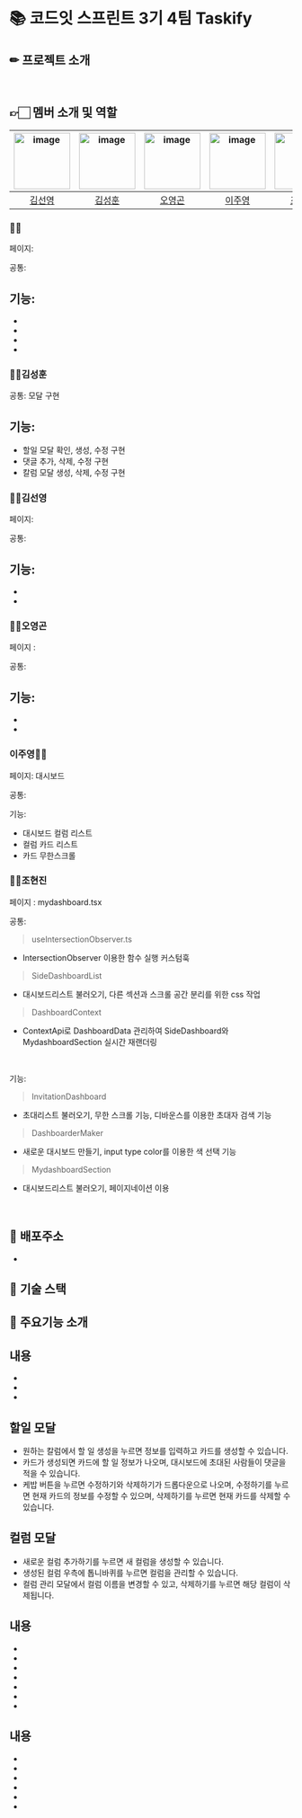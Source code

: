 # 📚 코드잇 스프린트 3기 4팀 Taskify




## ✏ 프로젝트 소개



</br>





## 👉🏻 멤버 소개 및 역할

| <img width="100"  alt="image" src="https://avatars.githubusercontent.com/u/102002013?v=4"> | <img width="100" alt="image" src="https://media.discordapp.net/attachments/1187367966237532240/1201753397985030164/ee7ae933e1fc9f16.jpg?ex=65caf711&is=65b88211&hm=096f35503d96fb647a710e6f888e08d94828d872a51efb6e1a8c53c85ec5872c&=&format=webp"> | <img width="100" alt="image" src='https://avatars.githubusercontent.com/u/135799803?v=4'> | <img width="100"  alt="image" src="https://github.com/mingzzi96/js-deep-dive-study/assets/134386378/49168e9e-0162-49a6-b80e-95a52b60eb45"> | <img width="100" alt="image" src="https://avatars.githubusercontent.com/u/126558640?v=4"> |
| :-: | :-: | :-: | :-: | :-: |
| [김선영](https://github.com/kimsuns) | [김성훈](https://github.com/huniiiiii) | [오영곤](https://github.com/ohddang) | [이주영](https://github.com/2zzzyoung) | [조현진](https://github.com/ahrrrl) |



### 🙍‍♂️

페이지:  </br>

공통:  </br>

기능: </br>
- 
- 
- 
- 
- 

###  🙍‍♂️김성훈  

공통: 모달 구현 </br>

## 기능: </br>
- 할일 모달 확인, 생성, 수정 구현  
- 댓글 추가, 삭제, 수정 구현
- 칼럼 모달 생성, 삭제, 수정 구현


###  🙍‍♀️김선영

페이지:  </br>

공통:  </br>

기능: </br> 
- 
- 
- 

###  🙍‍♂️오영곤

페이지 :  </br>

공통:  </br>

기능: </br> 
- 
- 
- 

###  이주영🙍‍♀️

페이지:  대시보드 </br>

공통:  </br>

기능: </br> 
- 대시보드 컬럼 리스트
- 컬럼 카드 리스트
- 카드 무한스크롤
  

###  🙍‍♂️조현진

페이지 : mydashboard.tsx </br>

공통: </br>
> useIntersectionObserver.ts
- IntersectionObserver 이용한 함수 실행 커스텀훅
> SideDashboardList
- 대시보드리스트 불러오기, 다른 섹션과 스크롤 공간 분리를 위한 css 작업
> DashboardContext
- ContextApi로 DashboardData 관리하여 SideDashboard와 MydashboardSection 실시간 재랜더링
</br>

기능: </br> 
> InvitationDashboard
- 초대리스트 불러오기, 무한 스크롤 기능, 디바운스를 이용한 초대자 검색 기능
> DashboarderMaker
- 새로운 대시보드 만들기, input type color를 이용한 색 선택 기능
> MydashboardSection
- 대시보드리스트 불러오기, 페이지네이션 이용
</br>

## 📃 배포주소

- 

## 💾 기술 스택




## 🔔 주요기능 소개

##  **내용**



- 
- 
- 

## **할일 모달**

- 원하는 칼럼에서 할 일 생성을 누르면 정보를 입력하고 카드를 생성할 수 있습니다.
- 카드가 생성되면 카드에 할 일 정보가 나오며, 대시보드에 초대된 사람들이 댓글을 적을 수 있습니다.
- 케밥 버튼을 누르면 수정하기와 삭제하기가 드롭다운으로 나오며, 수정하기를 누르면 현재 카드의 정보를 수정할 수 있으며, 삭제하기를 누르면 현재 카드를 삭제할 수 있습니다.


## **컬럼 모달**

- 새로운 컬럼 추가하기를 누르면 새 컬럼을 생성할 수 있습니다.
- 생성된 컬럼 우측에 톱니바퀴를 누르면 컬럼을 관리할 수 있습니다.
- 컬럼 관리 모달에서 컬럼 이름을 변경할 수 있고, 삭제하기를 누르면 해당 컬럼이 삭제됩니다. 

## **내용**






- 
- 
- 
- 
- 
- 
- 

## **내용**






- 
- 
- 
- 
- 
- 
